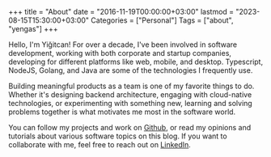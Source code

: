 +++
title = "About"
date = "2016-11-19T00:00:00+03:00"
lastmod = "2023-08-15T15:30:00+03:00"
Categories = ["Personal"]
Tags = ["about", "yengas"]
+++

Hello, I'm Yiğitcan! For over a decade, I've been involved in software development, working with both corporate and startup companies, developing for different platforms like web, mobile, and desktop. Typescript, NodeJS, Golang, and Java are some of the technologies I frequently use.

Building meaningful products as a team is one of my favorite things to do. Whether it's designing backend architecture, engaging with cloud-native technologies, or experimenting with something new, learning and solving problems together is what motivates me most in the software world.

You can follow my projects and work on [Github](https://github.com/Yengas), or read my opinions and tutorials about various software topics on this blog. If you want to collaborate with me, feel free to reach out on [LinkedIn](https://www.linkedin.com/in/yigitcanucum/).
